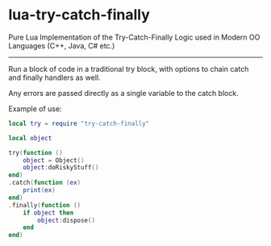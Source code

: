 # lua-try-catch-finally
Pure Lua Implementation of the Try-Catch-Finally Logic used in Modern OO Languages (C++, Java, C# etc.)

----

Run a block of code in a traditional try block, with options to chain
catch and finally handlers as well.

Any errors are passed directly as a single variable to the catch block.

Example of use:

```lua
local try = require "try-catch-finally"

local object

try(function ()
    object = Object()
    object:doRiskyStuff()
end)
.catch(function (ex)
    print(ex)
end)
.finally(function ()
    if object then
        object:dispose()
    end
end)
```